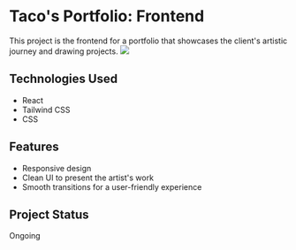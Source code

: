 # Taco's Portfolio: Frontend

This project is the frontend for a portfolio that showcases the client's artistic journey and drawing projects.
![](https://i.imgur.com/RiLdMgt.png)

## Technologies Used
- React
- Tailwind CSS
- CSS

## Features
- Responsive design
- Clean UI to present the artist's work
- Smooth transitions for a user-friendly experience

## Project Status
Ongoing
